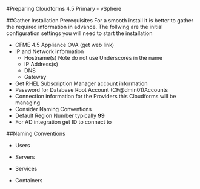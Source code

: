 #Preparing Cloudforms 4.5 Primary - vSphere

##Gather Installation Prerequisites
For a smooth install it is better to gather the required information in advance. The follwing are the initial configuration settings you will need to start the installation


- CFME 4.5 Appliance OVA (get web link)
- IP and Network information
	- Hostname(s) Note do not use Underscores in the name
	- IP Address(s)
	- DNS
	- Gateway
- Get RHEL Subscription Manager account information
- Password for Database Root Account (CF@dmin01)Accounts
- Connection information for the Providers this Cloudforms will be managing
- Consider Naming Conventions
- Default Region Number typically **99**
- For AD integration get ID to connect to 

##Naming Conventions
- Users

- Servers

- Services

- Containers
